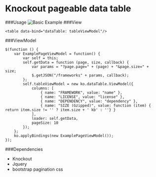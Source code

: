 Knockout pageable data table
=============================

###Usage
![Basic Example](https://raw.github.com/labory/knockout-bootstrap-data-table/master/assets/basic-example.png)
###View

    <table data-bind="dataTable: tableViewModel"/>

###ViewModel

    $(function () {
        var ExamplePageViewModel = function() {
            var self = this;
            self.getData = function (page, size, callback) {
                var params = "?page.page=" + (page) + "&page.size=" + size;
                $.getJSON("/frameworks" + params, callback);
            };
            self.tableViewModel = new ko.dataTable.ViewModel({
                columns: [
                    { name: "FRAMEWORK", value: "name" },
                    { name: "LICENSE", value: "license" },
                    { name: "DEPENDENCY", value: "dependency" },
                    { name: "SIZE (Gzipped)", value: function (item) { return item.size != '' ? item.size + ' kb' : ''} }
                ],
                loader: self.getData,
                pageSize: 10
            });
        };
        ko.applyBindings(new ExamplePageViewModel());
    });

###Dependencies
  * Knockout
  * Jquery
  * bootstrap pagination css
